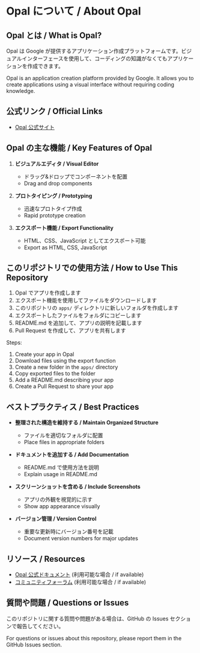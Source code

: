 # Opal について / About Opal

## Opal とは / What is Opal?

Opal は Google が提供するアプリケーション作成プラットフォームです。ビジュアルインターフェースを使用して、コーディングの知識がなくてもアプリケーションを作成できます。

Opal is an application creation platform provided by Google. It allows you to create applications using a visual interface without requiring coding knowledge.

## 公式リンク / Official Links

- [Opal 公式サイト](https://opal.withgoogle.com)

## Opal の主な機能 / Key Features of Opal

1. **ビジュアルエディタ / Visual Editor**
   - ドラッグ&ドロップでコンポーネントを配置
   - Drag and drop components

2. **プロトタイピング / Prototyping**
   - 迅速なプロトタイプ作成
   - Rapid prototype creation

3. **エクスポート機能 / Export Functionality**
   - HTML、CSS、JavaScript としてエクスポート可能
   - Export as HTML, CSS, JavaScript

## このリポジトリでの使用方法 / How to Use This Repository

1. Opal でアプリを作成します
2. エクスポート機能を使用してファイルをダウンロードします
3. このリポジトリの `apps/` ディレクトリに新しいフォルダを作成します
4. エクスポートしたファイルをフォルダにコピーします
5. README.md を追加して、アプリの説明を記載します
6. Pull Request を作成して、アプリを共有します

Steps:

1. Create your app in Opal
2. Download files using the export function
3. Create a new folder in the `apps/` directory
4. Copy exported files to the folder
5. Add a README.md describing your app
6. Create a Pull Request to share your app

## ベストプラクティス / Best Practices

- **整理された構造を維持する / Maintain Organized Structure**
  - ファイルを適切なフォルダに配置
  - Place files in appropriate folders

- **ドキュメントを追加する / Add Documentation**
  - README.md で使用方法を説明
  - Explain usage in README.md

- **スクリーンショットを含める / Include Screenshots**
  - アプリの外観を視覚的に示す
  - Show app appearance visually

- **バージョン管理 / Version Control**
  - 重要な更新時にバージョン番号を記載
  - Document version numbers for major updates

## リソース / Resources

- [Opal 公式ドキュメント](https://opal.withgoogle.com) (利用可能な場合 / if available)
- [コミュニティフォーラム](https://opal.withgoogle.com) (利用可能な場合 / if available)

## 質問や問題 / Questions or Issues

このリポジトリに関する質問や問題がある場合は、GitHub の Issues セクションで報告してください。

For questions or issues about this repository, please report them in the GitHub Issues section.
